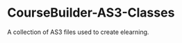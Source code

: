 CourseBuilder-AS3-Classes
=========================

A collection of AS3 files used to create elearning.